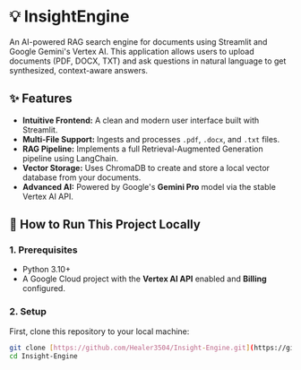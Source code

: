 # 💡 InsightEngine

An AI-powered RAG search engine for documents using Streamlit and Google Gemini's Vertex AI. This application allows users to upload documents (PDF, DOCX, TXT) and ask questions in natural language to get synthesized, context-aware answers.

## ✨ Features

- **Intuitive Frontend:** A clean and modern user interface built with Streamlit.
- **Multi-File Support:** Ingests and processes `.pdf`, `.docx`, and `.txt` files.
- **RAG Pipeline:** Implements a full Retrieval-Augmented Generation pipeline using LangChain.
- **Vector Storage:** Uses ChromaDB to create and store a local vector database from your documents.
- **Advanced AI:** Powered by Google's **Gemini Pro** model via the stable Vertex AI API.

## 🚀 How to Run This Project Locally

### 1. Prerequisites

- Python 3.10+
- A Google Cloud project with the **Vertex AI API** enabled and **Billing** configured.

### 2. Setup

First, clone this repository to your local machine:
```bash
git clone [https://github.com/Healer3504/Insight-Engine.git](https://github.com/Healer3504/Insight-Engine.git)
cd Insight-Engine
